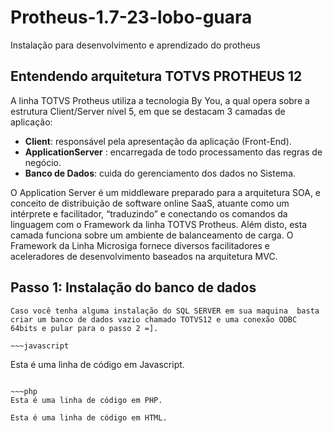 # Protheus-1.7-23-lobo-guara
Instalação para desenvolvimento e aprendizado do protheus

## Entendendo arquitetura TOTVS PROTHEUS 12

A linha TOTVS Protheus utiliza a tecnologia By You, a qual opera sobre a estrutura Client/Server nível 5, em que se destacam 3 camadas de aplicação:

*    **Client**: responsável pela apresentação da aplicação (Front-End).
*   **ApplicationServer** : encarregada de todo processamento das regras de negócio.
*   **Banco de Dados**: cuida do gerenciamento dos dados no Sistema.  

O Application Server é um middleware preparado para a arquitetura SOA, e conceito de distribuição de software online SaaS, atuante como um intérprete e facilitador, “traduzindo” e conectando os comandos da linguagem com o Framework da linha TOTVS Protheus. Além disto, esta camada funciona sobre um ambiente de balanceamento de carga. O Framework da Linha Microsiga fornece diversos facilitadores e aceleradores de desenvolvimento baseados na arquitetura MVC.

## Passo 1: Instalação do banco de dados

    Caso você tenha alguma instalação do SQL SERVER em sua maquina  basta criar um banco de dados vazio chamado TOTVS12 e uma conexão ODBC  64bits e pular para o passo 2 =].

    ~~~javascript
Esta é uma linha de código em Javascript.
~~~

~~~php
Esta é uma linha de código em PHP.
~~~

~~~html
Esta é uma linha de código em HTML.
~~~
